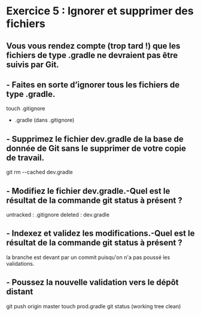 # Exercice 5 : Ignorer et supprimer des fichiers
## Vous vous rendez compte (trop tard !) que les fichiers de type .gradle ne devraient pas être suivis par Git.
## - Faites en sorte d’ignorer tous les fichiers de type .gradle.
touch .gitignore
* .gradle (dans .gitignore)
## - Supprimez le fichier dev.gradle de la base de donnée de Git sans le supprimer de votre copie de travail.
 git rm --cached dev.gradle

## - Modifiez le fichier dev.gradle.-Quel est le résultat de la commande git status à présent ?
untracked : .gitignore
deleted : dev.gradle

## - Indexez et validez les modifications.-Quel est le résultat de la commande git status à présent ?
la branche est devant par un commit puisqu'on n'a pas poussé les validations.

## - Poussez la nouvelle validation vers le dépôt distant
git push origin master
touch prod.gradle
git status (working tree clean)